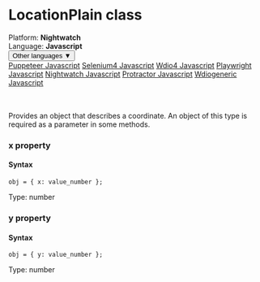 # LocationPlain class
<div class='platform-bar-container-div'><div class='platform-bar-div'>Platform:  <b> Nightwatch</b>
</div><div class='platform-bar-div'>Language: <b>Javascript</b></div><div class='dropdown-button-container-div'><button class='sdk-language-dropdown-button'>Other languages ▼</button><div class='dropdown-content'>
<a href='../../puppeteer/javascript/locationplain'>Puppeteer Javascript</a>
<a href='../../selenium4/javascript/locationplain'>Selenium4 Javascript</a>
<a href='../../wdio4/javascript/locationplain'>Wdio4 Javascript</a>
<a href='../../playwright/javascript/locationplain'>Playwright Javascript</a>
<a href='../../nightwatch/javascript/locationplain'>Nightwatch Javascript</a>
<a href='../../protractor/javascript/locationplain'>Protractor Javascript</a>
<a href='../../wdiogeneric/javascript/locationplain'>Wdiogeneric Javascript</a>
</div></div><br /><br /></div>




Provides an object that describes a coordinate. An object of this type is required as a parameter in some methods.


### x property
#### Syntax


    obj = { x: value_number };
    

Type: number

### y property
#### Syntax


    obj = { y: value_number };
    

Type: number
